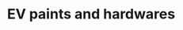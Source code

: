 ---
title: "EV paints and hardwares"
url: /ettumanur-kottayam/ev-paints-and-hardwares/
shop: paint
---